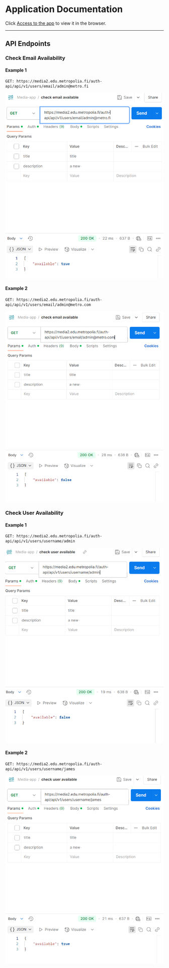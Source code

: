 # Application Documentation

Click [Access to the app](https://users.metropolia.fi/~hussaink/likes/) to view it in the browser.

---

## API Endpoints

### **Check Email Availability**

#### Example 1
```http
GET: https://media2.edu.metropolia.fi/auth-api/api/v1/users/email/admin@metro.fi
```
![Email Check Screenshot](./src/images/email-check.png)

#### Example 2
```http
GET: https://media2.edu.metropolia.fi/auth-api/api/v1/users/email/admin@metro.com
```
![Email Check Screenshot](./src/images/check-email.png)

### **Check User Availability**

#### Example 1
```http
GET: https://media2.edu.metropolia.fi/auth-api/api/v1/users/username/admin
```
![User Availability Screenshot](./src/images/user-availa.png)

#### Example 2
```http
GET: https://media2.edu.metropolia.fi/auth-api/api/v1/users/username/james
```
![User Availability Screenshot](./src/images/check-user.png)
